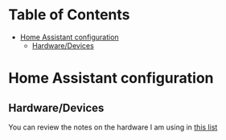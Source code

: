 # Table of Contents
   * [Home Assistant configuration](#home-assistant-configuration)
      * [Hardware/Devices](#devices)

# Home Assistant configuration

## Hardware/Devices
You can review the notes on the hardware I am using in [this list](hardware.md)